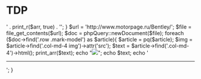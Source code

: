 # TDP
<?php
header('Content-type: text/html; charset=utf-8');
require_once 'phpQuery/phpQuery/phpQuery.php';

function print_arr($arr){
	echo '<pre>' . print_r($arr, true) . '</pre>';
}

$url = 'http://www.motorpage.ru/Bentley/';
$file = file_get_contents($url);

$doc = phpQuery::newDocument($file);

foreach ($doc->find('.row .mark-model') as $article){
	$article = pq($article);
	$img = $article->find('.col-md-4 img')->attr('src');
	$text = $article->find('.col-md-4')->html();
	print_arr($text);

	echo "<img src='$img'>";
	echo $text;
	echo '<hr>';
}
